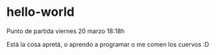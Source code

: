 # hello-world
Punto de partida viernes 20 marzo 18:18h 

Está la cosa apretá, o aprendo a programar o me comen los cuervos :D
